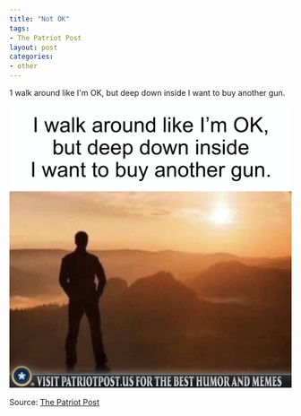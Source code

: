 ```yaml
---
title: "Not OK"
tags:
- The Patriot Post
layout: post
categories:
- other
---
```


1 walk around like I'm OK, but deep down inside I want to buy another gun.

![Not OK.](/assets/img/20210615-not-okay.jpg)

Source: [The Patriot Post](https://patriotpost.us)
